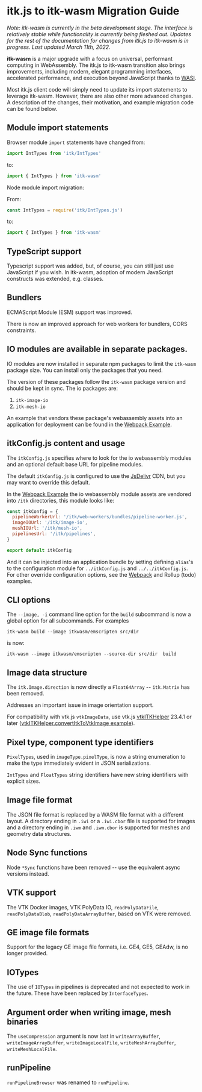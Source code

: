 # itk.js to itk-wasm Migration Guide

*Note: itk-wasm is currently in the beta development stage. The interface is relatively stable while functionality is currently being fleshed out. Updates for the rest of the documentation for changes from itk.js to itk-wasm is in progress. Last updated March 11th, 2022.*

**itk-wasm** is a major upgrade with a focus on universal, performant computing in WebAssembly. The itk.js to itk-wasm transition also brings improvements, including modern, elegant programming interfaces, accelerated performance, and execution beyond JavaScript thanks to [WASI](https://wasi.dev).

Most itk.js client code will simply need to update its import statements to leverage itk-wasm. However, there are also other more advanced changes. A description of the changes, their motivation, and example migration code can be found below.

## Module import statements

Browser module `import` statements have changed from:

```js
import IntTypes from 'itk/IntTypes'
```

to:


```js
import { IntTypes } from 'itk-wasm'
```

Node module import migration:

From:

```js
const IntTypes = require('itk/IntTypes.js')
```

to:

```js
import { IntTypes } from 'itk-wasm'
```

## TypeScript support

Typescript support was added, but, of course, you can still just use JavaScript if you wish. In itk-wasm, adoption of modern JavaScript constructs was extended, e.g. classes.

## Bundlers

ECMAScript Module (ESM) support was improved.

There is now an improved approach for web workers for bundlers, CORS constraints.

## IO modules are available in separate packages.

IO modules are now installed in separate npm packages to limit the `itk-wasm` package size. You can install only the packages that you need.

The version of these packages follow the `itk-wasm` package version and should be kept in sync. The io packages are:

1. `itk-image-io`
2. `itk-mesh-io`

An example that vendors these package's webassembly assets into an application for deployment can be found in the [Webpack Example](https://github.com/InsightSoftwareConsortium/itk-wasm/tree/main/examples/Webpack).

## itkConfig.js content and usage

The `itkConfig.js` specifies where to look for the io webassembly modules and an optional default base URL for pipeline modules.

The default `itkConfig.js` is configured to use the [JsDelivr](https://www.jsdelivr.com/) CDN, but you may want to override this default.

In the [Webpack Example](https://github.com/InsightSoftwareConsortium/itk-wasm/tree/main/examples/Webpack) the io webassembly module assets are vendored into `/itk` directories, this module looks like:

```js
const itkConfig = {
  pipelineWorkerUrl: '/itk/web-workers/bundles/pipeline-worker.js',
  imageIOUrl: '/itk/image-io',
  meshIOUrl: '/itk/mesh-io',
  pipelinesUrl: '/itk/pipelines',
}

export default itkConfig
```

And it can be injected into an application bundle by setting defining `alias`'s to the configuration module for `../itkConfig.js` and `../../itkConfig.js`. For other override configuration options, see the [Webpack](https://github.com/InsightSoftwareConsortium/itk-wasm/tree/main/examples/Webpack) and Rollup (todo) examples.

## CLI options

The `--image, -i` command line option for the `build` subcommand is now a global option for all subcommands. For examples

```
itk-wasm build --image itkwasm/emscripten src/dir
```

is now:

```
itk-wasm --image itkwasm/emscripten --source-dir src/dir  build
```

## Image data structure

The `itk.Image.direction` is now directly a `Float64Array` -- `itk.Matrix` has been removed.

Addresses an important issue in image orientation support.

For compatibility with vtk.js `vtkImageData`, use vtk.js [vtkITKHelper](https://kitware.github.io/vtk-js/api/Common_DataModel_ITKHelper.html) 23.4.1 or later ([vtkITKHelper.convertItkToVtkImage example](https://kitware.github.io/vtk-js/examples/ItkWasmVolume.html)).

## Pixel type, component type identifiers

`PixelTypes`, used in `imageType.pixelType`, is now a string enumeration to make the type immediately evident in JSON serializations.

`IntTypes` and `FloatTypes` string identifiers have new string identifiers with explicit sizes.

## Image file format

The JSON file format is replaced by a WASM file format with a different layout. A directory ending in `.iwi` or a `.iwi.cbor` file is supported for images and a directory ending in `.iwm` and `.iwm.cbor` is supported for meshes and geometry data structures.

## Node Sync functions

Node `*Sync` functions have been removed -- use the equivalent async versions instead.

## VTK support

The VTK Docker images, VTK PolyData IO, `readPolyDataFile`, `readPolyDataBlob`, `readPolyDataArrayBuffer`, based on VTK were removed.

## GE image file formats

Support for the legacy GE image file formats, i.e. GE4, GE5, GEAdw, is no longer provided.

## IOTypes

The use of `IOTypes` in pipelines is deprecated and not expected to work in the future. These have been replaced by `InterfaceTypes`.

## Argument order when writing image, mesh binaries

The `useCompression` argument is now last in `writeArrayBuffer`, `writeImageArrayBuffer`, `writeImageLocalFile`, `writeMeshArrayBuffer`, `writeMeshLocalFile`.

## runPipeline

`runPipelineBrowser` was renamed to `runPipeline`.